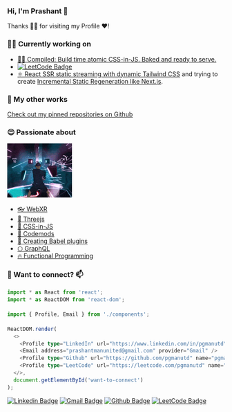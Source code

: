 ### Hi, I'm Prashant 👋

Thanks 🙇🏻 for visiting my Profile ❤️!

### 👨‍💻 Currently working on

- [👷‍♀️ Compiled: Build time atomic CSS-in-JS. Baked and ready to serve.](https://github.com/atlassian-labs/compiled)
- [![LeetCode Badge](https://img.shields.io/badge/-LeetCode%20Problems-fea116?style=flat-square&logo=leetcode&logoColor=white&link=https://leetcode.com/pgmanutd)](https://leetcode.com/pgmanutd)
- [⚛️ React SSR static streaming with dynamic Tailwind CSS](https://store.lootdunia.in/) and trying to create [Incremental Static Regeneration like Next.js](https://nextjs.org/docs/basic-features/data-fetching#incremental-static-regeneration).

### 🔬 My other works

[Check out my pinned repositories on Github](https://github.com/pgmanutd)

### 😍 Passionate about

<img src="https://github.com/pgmanutd/pgmanutd/raw/master/assets/images/vr-gaming.gif" width="150px">

- [👓&nbsp;WebXR](https://developer.mozilla.org/en-US/docs/Web/API/WebXR_Device_API)
- [🔻&nbsp;Threejs](https://threejs.org)
- [🎉&nbsp;CSS-in-JS](https://en.wikipedia.org/wiki/CSS-in-JS) 
- [🔧&nbsp;Codemods](https://github.com/facebook/jscodeshift)
- [👷&nbsp;Creating Babel plugins](https://github.com/jamiebuilds/babel-handbook/blob/master/translations/en/plugin-handbook.md)
- [⬡&nbsp;GraphQL](https://graphql.org)
- [🔥&nbsp;Functional Programming](https://en.wikipedia.org/wiki/Functional_programming)

### 💬 Want to connect? 📫

```ts
import * as React from 'react';
import * as ReactDOM from 'react-dom';

import { Profile, Email } from './components';

ReactDOM.render(
  <>
    <Profile type="LinkedIn" url="https://www.linkedin.com/in/pgmanutd" name="Prashant Goel" />
    <Email address="prashantmanunited@gmail.com" provider="Gmail" />
    <Profile type="Github" url="https://github.com/pgmanutd" name="pgmanutd" />
    <Profile type="LeetCode" url="https://leetcode.com/pgmanutd" name="Prashant Goel" />
  </>,
  document.getElementById('want-to-connect')
);
```
[![Linkedin Badge](https://img.shields.io/badge/-Prashant%20Goel-blue?style=flat-square&logo=Linkedin&logoColor=white&link=https://www.linkedin.com/in/pgmanutd)](https://www.linkedin.com/in/pgmanutd) [![Gmail Badge](https://img.shields.io/badge/-prashantmanunited@gmail.com-c14438?style=flat-square&logo=Gmail&logoColor=white&link=mailto:prashantmanunited@gmail.com)](mailto:prashantmanunited@gmail.com) [![Github Badge](https://img.shields.io/badge/-pgmanutd-24292e?style=flat-square&logo=Github&logoColor=white&link=https://github.com/pgmanutd)](https://github.com/pgmanutd) [![LeetCode Badge](https://img.shields.io/badge/-Prashant%20Goel-fea116?style=flat-square&logo=leetcode&logoColor=white&link=https://leetcode.com/pgmanutd)](https://leetcode.com/pgmanutd)
